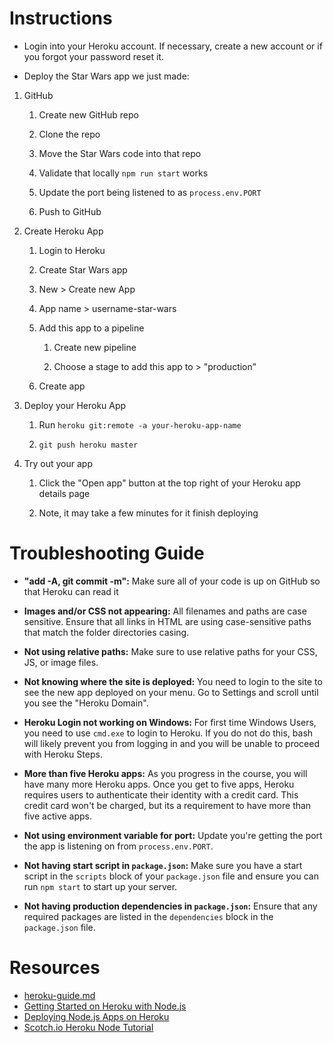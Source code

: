 # Instructions

- Login into your Heroku account. If necessary, create a new account or if you forgot your password reset it.

- Deploy the Star Wars app we just made:

1. GitHub

   1. Create new GitHub repo

   1. Clone the repo

   1. Move the Star Wars code into that repo

   1. Validate that locally `npm run start` works

   1. Update the port being listened to as `process.env.PORT`

   1. Push to GitHub

1. Create Heroku App

   1. Login to Heroku

   1. Create Star Wars app

   1. New > Create new App

   1. App name > username-star-wars

   1. Add this app to a pipeline

      1. Create new pipeline

      1. Choose a stage to add this app to > "production"

   1. Create app

1. Deploy your Heroku App

   1. Run `heroku git:remote -a your-heroku-app-name`

   1. `git push heroku master`

1. Try out your app

   1. Click the "Open app" button at the top right of your Heroku app details page

   1. Note, it may take a few minutes for it finish deploying

# Troubleshooting Guide

- **"add -A, git commit -m":** Make sure all of your code is up on GitHub so that Heroku can read it

- **Images and/or CSS not appearing:** All filenames and paths are case sensitive. Ensure that all links in HTML are using case-sensitive paths that match the folder directories casing.

- **Not using relative paths:** Make sure to use relative paths for your CSS, JS, or image files.

- **Not knowing where the site is deployed:** You need to login to the site to see the new app deployed on your menu. Go to Settings and scroll until you see the "Heroku Domain".

- **Heroku Login not working on Windows:** For first time Windows Users, you need to use `cmd.exe` to login to Heroku. If you do not do this, bash will likely prevent you from logging in and you will be unable to proceed with Heroku Steps.

- **More than five Heroku apps:** As you progress in the course, you will have many more Heroku apps. Once you get to five apps, Heroku requires users to authenticate their identity with a credit card. This credit card won't be charged, but its a requirement to have more than five active apps.

- **Not using environment variable for port:** Update you're getting the port the app is listening on from `process.env.PORT`.

- **Not having start script in `package.json`:** Make sure you have a start script in the `scripts` block of your `package.json` file and ensure you can run `npm start` to start up your server.

- **Not having production dependencies in `package.json`:** Ensure that any required packages are listed in the `dependencies` block in the `package.json` file.

# Resources

- [heroku-guide.md](../../../../resources/heroku-guide.md)
- [Getting Started on Heroku with Node.js](https://devcenter.heroku.com/articles/getting-started-with-nodejs#introduction)
- [Deploying Node.js Apps on Heroku](https://devcenter.heroku.com/articles/deploying-nodejs)
- [Scotch.io Heroku Node Tutorial](https://scotch.io/tutorials/how-to-deploy-a-node-js-app-to-heroku)
